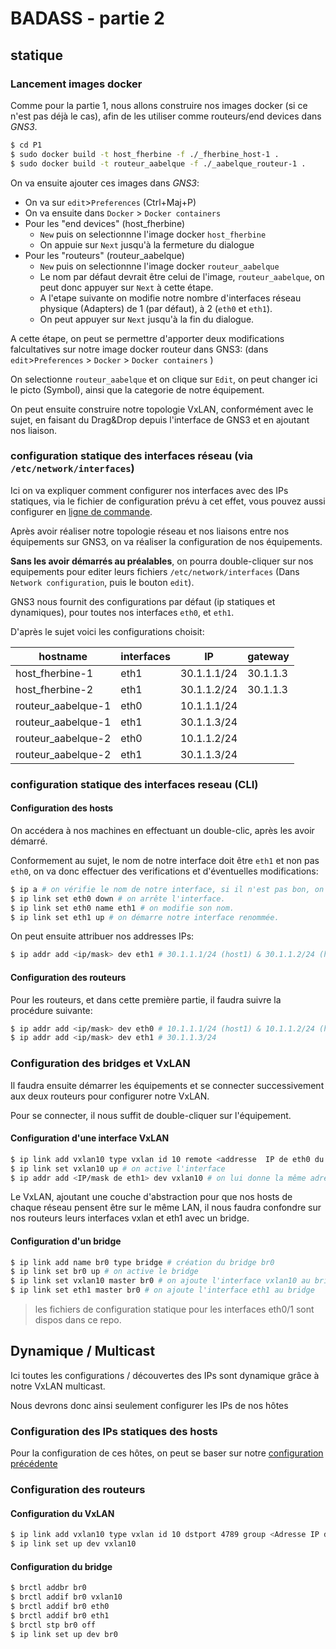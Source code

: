 # BADASS - partie 2
## statique

### Lancement images docker

Comme pour la partie 1, nous allons construire nos images docker (si ce n'est pas déjà le cas), afin de les utiliser comme routeurs/end devices dans _GNS3_.

```sh
$ cd P1
$ sudo docker build -t host_fherbine -f ./_fherbine_host-1 .
$ sudo docker build -t routeur_aabelque -f ./_aabelque_routeur-1 .
```

On va ensuite ajouter ces images dans _GNS3_:
- On va sur `edit`>`Preferences` (Ctrl+Maj+P)
- On va ensuite dans `Docker` > `Docker containers`
- Pour les "end devices" (host_fherbine)
    - `New` puis on selectionnne l'image docker `host_fherbine`
    - On appuie sur `Next` jusqu'à la fermeture du dialogue
- Pour les "routeurs" (routeur_aabelque)
    - `New` puis on selectionnne l'image docker `routeur_aabelque`
    - Le nom par défaut devrait être celui de l'image, `routeur_aabelque`, on peut donc appuyer sur `Next` à cette étape.
    - A l'etape suivante on modifie notre nombre d'interfaces réseau physique (Adapters) de 1 (par défaut), à 2 (`eth0` et `eth1`).
    - On peut appuyer sur `Next` jusqu'à la fin du dialogue.

A cette étape, on peut se permettre d'apporter deux modifications falcultatives sur notre image docker routeur dans GNS3:
(dans `edit`>`Preferences` > `Docker` > `Docker containers` )

On selectionne `routeur_aabelque` et on clique sur `Edit`, on peut changer ici le picto (Symbol), ainsi que la categorie de notre  équipement.

On peut ensuite construire notre topologie VxLAN, conformément avec le sujet, en faisant du Drag&Drop depuis l'interface de GNS3 et en ajoutant nos liaison.

### configuration statique des interfaces réseau (via `/etc/network/interfaces`)

Ici on va expliquer comment configurer nos interfaces avec des IPs statiques, via le fichier de configuration prévu à cet effet, vous pouvez aussi configurer en [ligne de commande](#configuration-statique-des-interfaces-reseau-cli).

Après avoir réaliser notre topologie réseau et nos liaisons entre nos équipements sur GNS3, on va réaliser la configuration de nos équipements.

**Sans les avoir démarrés au préalables**, on pourra double-cliquer sur nos equipements pour editer leurs fichiers `/etc/network/interfaces` (Dans `Network configuration`, puis le bouton `edit`).

GNS3 nous fournit des configurations par défaut (ip statiques et dynamiques), pour toutes nos interfaces `eth0`, et `eth1`.

D'après le sujet voici les configurations choisit:

|      hostname      | interfaces |     IP      | gateway  |
|--------------------|------------|-------------|----------|
|   host_fherbine-1  |    eth1    | 30.1.1.1/24 | 30.1.1.3 |
|   host_fherbine-2  |    eth1    | 30.1.1.2/24 | 30.1.1.3 |
| routeur_aabelque-1 |    eth0    | 10.1.1.1/24 |          |
| routeur_aabelque-1 |    eth1    | 30.1.1.3/24 |          |
| routeur_aabelque-2 |    eth0    | 10.1.1.2/24 |          |
| routeur_aabelque-2 |    eth1    | 30.1.1.3/24 |          |

### configuration statique des interfaces reseau (CLI)

#### Configuration des hosts

On accédera à nos machines en effectuant un double-clic, après les avoir démarré.

Conformement au sujet, le nom de notre interface doit être `eth1` et non pas `eth0`, on va donc effectuer des verifications et d'éventuelles modifications:

```sh
$ ip a # on vérifie le nom de notre interface, si il n'est pas bon, on lance les commandes suivantes.
$ ip link set eth0 down # on arrête l'interface.
$ ip link set eth0 name eth1 # on modifie son nom.
$ ip link set eth1 up # on démarre notre interface renommée.
```

On peut ensuite attribuer nos addresses IPs:

```sh
$ ip addr add <ip/mask> dev eth1 # 30.1.1.1/24 (host1) & 30.1.1.2/24 (host2)

```

#### Configuration des routeurs

Pour les routeurs, et dans cette première partie, il faudra suivre la procédure suivante:

```sh
$ ip addr add <ip/mask> dev eth0 # 10.1.1.1/24 (host1) & 10.1.1.2/24 (host2)
$ ip addr add <ip/mask> dev eth1 # 30.1.1.3/24
```

### Configuration des bridges et VxLAN

Il faudra ensuite démarrer les équipements et se connecter successivement aux deux routeurs pour configurer notre VxLAN.

Pour se connecter, il nous suffit de double-cliquer sur l'équipement.

#### Configuration d'une interface VxLAN

```sh
$ ip link add vxlan10 type vxlan id 10 remote <addresse  IP de eth0 du routeur opposé> dstport 4789 dev eth0 # Ajout d'une interface VxLAN avec pour id 10, transitant par `eth0`, vers l'adresse IP précisé.
$ ip link set vxlan10 up # on active l'interface
$ ip addr add <IP/mask de eth1> dev vxlan10 # on lui donne la même adresse IP que eth1
```

Le VxLAN, ajoutant une couche d'abstraction pour que nos hosts de chaque réseau pensent être sur le même LAN, il nous faudra confondre sur nos routeurs leurs interfaces vxlan et eth1 avec un bridge.

#### Configuration d'un bridge

```sh
$ ip link add name br0 type bridge # création du bridge br0
$ ip link set br0 up # on active le bridge
$ ip link set vxlan10 master br0 # on ajoute l'interface vxlan10 au bridge
$ ip link set eth1 master br0 # on ajoute l'interface eth1 au bridge
```

> les fichiers de configuration statique pour les interfaces eth0/1 sont dispos dans ce repo.

## Dynamique / Multicast

Ici toutes les configurations / découvertes des IPs sont dynamique grâce à notre VxLAN multicast.

Nous devrons donc ainsi seulement configurer les IPs de nos hôtes

### Configuration des IPs statiques des hosts

Pour la configuration de ces hôtes, on peut se baser sur notre [configuration précédente](#configuration-des-hosts)

### Configuration des routeurs

#### Configuration du VxLAN

```sh
$ ip link add vxlan10 type vxlan id 10 dstport 4789 group <Adresse IP du groupe> dev eth0 ttl auto # 239.1.1.1 dans le sujet
$ ip link set up dev vxlan10
```

#### Configuration du bridge

```sh
$ brctl addbr br0
$ brctl addif br0 vxlan10
$ brctl addif br0 eth0
$ brctl addif br0 eth1
$ brctl stp br0 off
$ ip link set up dev br0
```